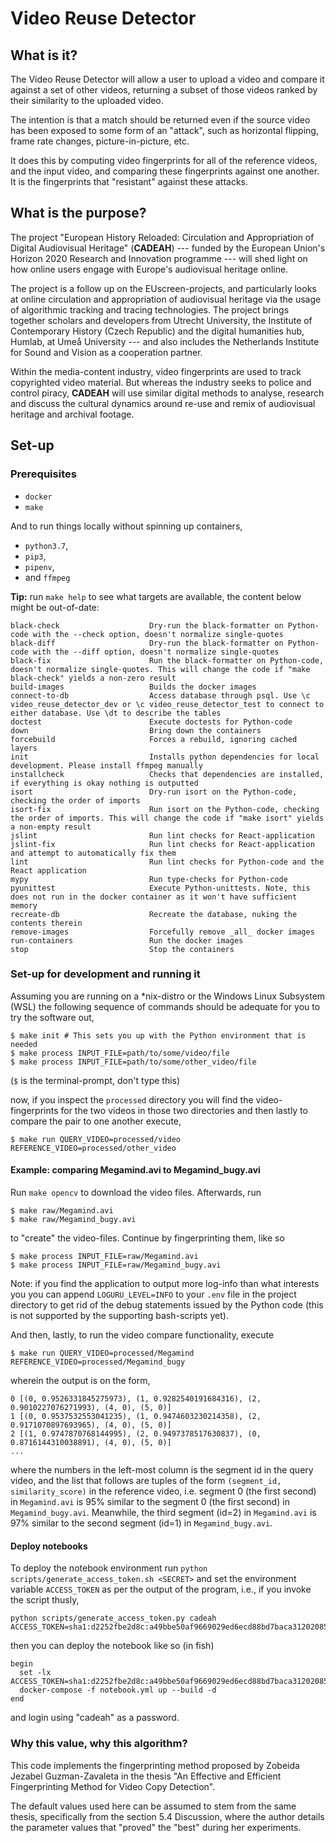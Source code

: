 Video Reuse Detector
===

## What is it?

The Video Reuse Detector will allow a user to upload a video and compare
it against a set of other videos, returning a subset of those videos ranked
by their similarity to the uploaded video.

The intention is that a match should be returned even if the source video
has been exposed to some form of an "attack", such as horizontal flipping,
frame rate changes, picture-in-picture, etc.

It does this by computing video fingerprints for all of the  reference
videos, and the input video, and comparing these fingerprints against one
another. It is the fingerprints that "resistant" against these attacks.

## What is the purpose?

The project "European History Reloaded: Circulation and Appropriation of
Digital Audiovisual Heritage" (**CADEAH**) --- funded by the European Union's
Horizon 2020 Research and Innovation programme --- will shed light on how
online users engage with Europe's audiovisual heritage online.

The project is a follow up on the EUscreen-projects, and particularly looks
at online circulation and appropriation of audiovisual heritage via the
usage of algorithmic tracking and tracing technologies. The project brings
together scholars and developers from Utrecht University, the Institute of
Contemporary History (Czech Republic) and the digital humanities hub, Humlab,
at Umeå University --- and also includes the Netherlands Institute for Sound
and Vision as a cooperation partner.

Within the media-content industry, video fingerprints are used to track
copyrighted video material. But whereas the industry seeks to police and
control piracy, **CADEAH** will use similar digital methods to analyse,
research and discuss the cultural dynamics around re-use and remix
of audiovisual heritage and archival footage.

## Set-up

### Prerequisites

+ `docker`
+ `make`

And to run things locally without spinning up containers,

+ `python3.7`, 
+ `pip3`,
+ `pipenv`,
+ and `ffmpeg`

**Tip:** run `make help` to see what targets are available, the content below might be out-of-date:

```
black-check                    Dry-run the black-formatter on Python-code with the --check option, doesn't normalize single-quotes
black-diff                     Dry-run the black-formatter on Python-code with the --diff option, doesn't normalize single-quotes
black-fix                      Run the black-formatter on Python-code, doesn't normalize single-quotes. This will change the code if "make black-check" yields a non-zero result
build-images                   Builds the docker images
connect-to-db                  Access database through psql. Use \c video_reuse_detector_dev or \c video_reuse_detector_test to connect to either database. Use \dt to describe the tables
doctest                        Execute doctests for Python-code
down                           Bring down the containers
forcebuild                     Forces a rebuild, ignoring cached layers
init                           Installs python dependencies for local development. Please install ffmpeg manually
installcheck                   Checks that dependencies are installed, if everything is okay nothing is outputted
isort                          Dry-run isort on the Python-code, checking the order of imports
isort-fix                      Run isort on the Python-code, checking the order of imports. This will change the code if "make isort" yields a non-empty result
jslint                         Run lint checks for React-application
jslint-fix                     Run lint checks for React-application and attempt to automatically fix them
lint                           Run lint checks for Python-code and the React application
mypy                           Run type-checks for Python-code
pyunittest                     Execute Python-unittests. Note, this does not run in the docker container as it won't have sufficient memory
recreate-db                    Recreate the database, nuking the contents therein
remove-images                  Forcefully remove _all_ docker images
run-containers                 Run the docker images
stop                           Stop the containers
```

### Set-up for development and running it

Assuming you are running on a \*nix-distro or the Windows Linux Subsystem
(WSL) the following sequence of commands should be adequate for you to try
the software out,

```
$ make init # This sets you up with the Python environment that is needed
$ make process INPUT_FILE=path/to/some/video/file
$ make process INPUT_FILE=path/to/some/other_video/file
```

(`$` is the terminal-prompt, don't type this)

now, if you inspect the `processed` directory you will find the 
video-fingerprints for the two videos in those two directories
and then lastly to compare the pair to one another execute,

```
$ make run QUERY_VIDEO=processed/video REFERENCE_VIDEO=processed/other_video
```

#### Example: comparing Megamind.avi to Megamind\_bugy.avi

Run `make opencv` to download the video files. Afterwards, run

```
$ make raw/Megamind.avi
$ make raw/Megamind_bugy.avi
```

to "create" the video-files. Continue by fingerprinting them, like so

```
$ make process INPUT_FILE=raw/Megamind.avi
$ make process INPUT_FILE=raw/Megamind_bugy.avi
```

Note: if you find the application to output more log-info than what 
interests you you can append `LOGURU_LEVEL=INFO` to your `.env` file
in the project directory to get rid of the debug statements issued
by the Python code (this is not supported by the supporting bash-scripts
yet).

And then, lastly, to run the video compare functionality, execute

```
$ make run QUERY_VIDEO=processed/Megamind REFERENCE_VIDEO=processed/Megamind_bugy
```

wherein the output is on the form,

```
0 [(0, 0.9526331845275973), (1, 0.9282540191684316), (2, 0.9010227076271993), (4, 0), (5, 0)]
1 [(0, 0.9537532553041235), (1, 0.9474603230214358), (2, 0.9171070897693965), (4, 0), (5, 0)]
2 [(1, 0.9747870768144995), (2, 0.9497378517630837), (0, 0.8716144310038891), (4, 0), (5, 0)]
...
```

where the numbers in the left-most column is the segment id in the query video, and
the list that follows are tuples of the form `(segment_id, similarity_score)` in the
reference video, i.e. segment 0 (the first second) in `Megamind.avi` is 95% similar
to the segment 0 (the first second) in `Megamind_bugy.avi`. Meanwhile, the third
segment (id=2) in `Megamind.avi` is 97% similar to the second segment (id=1) in
`Megamind_bugy.avi`.

#### Deploy notebooks

To deploy the notebook environment run `python scripts/generate_access_token.sh <SECRET>` and
set the environment variable `ACCESS_TOKEN` as per the output of the program, i.e., if you 
invoke the script thusly,

```
python scripts/generate_access_token.py cadeah
ACCESS_TOKEN=sha1:d2252fbe2d8c:a49bbe50af9669029ed6ecd88bd7baca31202085
```

then you can deploy the notebook like so (in fish)

```
begin
  set -lx ACCESS_TOKEN=sha1:d2252fbe2d8c:a49bbe50af9669029ed6ecd88bd7baca31202085
  docker-compose -f notebook.yml up --build -d
end
```

and login using "cadeah" as a password.


### Why this value, why this algorithm?

This code implements the fingerprinting method proposed by Zobeida Jezabel
Guzman-Zavaleta in the thesis "An Effective and Efficient Fingerprinting Method
for Video Copy Detection".

The default values used here can be assumed to stem from the same thesis,
specifically from the section 5.4 Discussion, where the author details the
parameter values that "proved" the "best" during her experiments.
